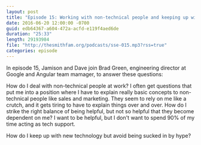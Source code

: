 ```yaml
---
layout: post
title: "Episode 15: Working with non-technical people and keeping up with the latest technology (with Brad Green)"
date: 2016-06-20 12:00:00 -0700
guid: edb64367-a604-472a-acfd-e119f4aed6de
duration: "25:33"
length: 29193984
file: "http://thesmithfam.org/podcasts/sse-015.mp3?rss=true"
categories: episode
---
```






In episode 15, Jamison and  Dave join Brad Green, engineering director at Google and Angular team mamager, to answer these questions:

How do I deal with non-technical people at work? I often get questions that put me into a position where I have to explain really basic concepts to non-technical people like sales and marketing. They seem to rely on me like a crutch, and it gets tiring to have to explain things over and over. How do I strike the right balance of being helpful, but not so helpful that they become dependent on me? I want to be helpful, but I don't want to spend 90% of my time acting as tech support.

How do I keep up with new technology but avoid being sucked in by hype?



